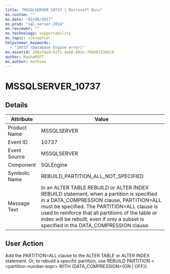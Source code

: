 ```yaml
---
title: "MSSQLSERVER_10737 | Microsoft Docs"
ms.custom: ""
ms.date: "03/06/2017"
ms.prod: "sql-server-2014"
ms.reviewer: ""
ms.technology: supportability
ms.topic: conceptual
helpviewer_keywords: 
  - "10737 (Database Engine error)"
ms.assetid: 208af6ed-b271-4ab8-803e-7666025385c8
author: MashaMSFT
ms.author: mathoma
---
```

# MSSQLSERVER_10737
    
## Details  
  
|Attribute|Value|  
|-|-|  
|Product Name|MSSQLSERVER|  
|Event ID|10737|  
|Event Source|MSSQLSERVER|  
|Component|SQLEngine|  
|Symbolic Name|REBUILD_PARTITION_ALL_NOT_SPECIFIED|  
|Message Text|In an ALTER TABLE REBUILD or ALTER INDEX REBUILD statement, when a partition is specified in a DATA_COMPRESSION clause, PARTITION=ALL must be specified. The PARTITION=ALL clause is used to reinforce that all partitions of the table or index will be rebuilt, even if only a subset is specified in the DATA_COMPRESSION clause.|  
  
## User Action  
 Add the PARTITION=ALL clause to the ALTER TABLE or ALTER INDEX statement. Or, to rebuild a specific partition, use REBUILD PARTITION = \<partition-number-expr> WITH (DATA_COMPRESSION={ON | OFF}).  
  
  
